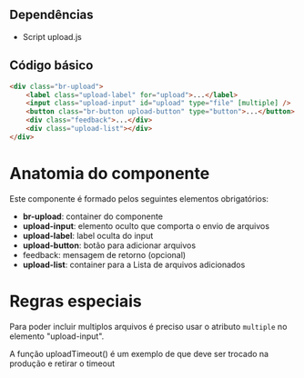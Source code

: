 ## Dependências

-   Script upload.js

## Código básico

```html
<div class="br-upload">
    <label class="upload-label" for="upload">...</label>
    <input class="upload-input" id="upload" type="file" [multiple] />
    <button class="br-button upload-button" type="button">...</button>
    <div class="feedback">...</div>
    <div class="upload-list"></div>
</div>
```

# Anatomia do componente

Este componente é formado pelos seguintes elementos obrigatórios:

-   **br-upload**: container do componente
-   **upload-input**: elemento oculto que comporta o envio de arquivos
-   **upload-label**: label oculta do input
-   **upload-button**: botão para adicionar arquivos
-   feedback: mensagem de retorno (opcional)
-   **upload-list**: container para a Lista de arquivos adicionados

# Regras especiais

Para poder incluir multiplos arquivos é preciso usar o atributo `multiple` no elemento "upload-input".

A função uploadTimeout() é um exemplo de que deve ser trocado na produção e retirar o timeout
